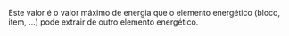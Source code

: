Este valor é o valor máximo de energia que o elemento energético (bloco, item, ...) pode extrair de outro elemento energético.